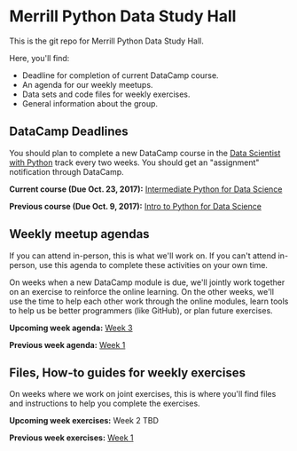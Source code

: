 # Merrill Python Data Study Hall

This is the git repo for Merrill Python Data Study Hall.  

Here, you'll find:

* Deadline for completion of current DataCamp course.
* An agenda for our weekly meetups.  
* Data sets and code files for weekly exercises.
* General information about the group.

## DataCamp Deadlines

You should plan to complete a new DataCamp course in the [Data Scientist with Python](https://www.datacamp.com/tracks/data-scientist-with-python) track every two weeks. You should get an "assignment" notification through DataCamp.

**Current course (Due Oct. 23, 2017):** [Intermediate Python for Data Science](https://www.datacamp.com/courses/intermediate-python-for-data-science)

**Previous course (Due Oct. 9, 2017):** [Intro to Python for Data Science](https://www.datacamp.com/courses/intro-to-python-for-data-science)

## Weekly meetup agendas

If you can attend in-person, this is what we'll work on.
If you can't attend in-person, use this agenda to complete these activities on your own time.   

On weeks when a new DataCamp module is due, we'll jointly work together on an exercise to reinforce the online learning.  On the other weeks, we'll use the time to help each other work through the online modules, learn tools to help us be better programmers (like GitHub), or plan future exercises.

**Upcoming week agenda:** [Week 3](weekly-agenda/week-3/week-3.md)

**Previous week agenda:** [Week 1](weekly-agenda/week-2/week-2.md)

## Files, How-to guides for weekly exercises

On weeks where we work on joint exercises, this is where you'll find files and instructions to help you complete the exercises.

**Upcoming week exercises:** Week 2 TBD

**Previous week exercises:** [Week 1](exercises/week-1)
